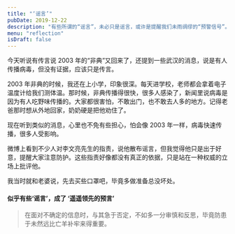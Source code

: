 ```yaml
---
title: "‘谣言’"
pubDate: 2019-12-22
description: "有些所谓的“谣言”，未必只是谣言，或许是提醒我们未雨绸缪的“预警信号”。"
menu: "reflection"
isDraft: false
---
```


今天听说有传言说 2003 年的“非典”又回来了，还提到一些武汉的消息，说是有人传播病毒，但没有证据，应该只是传言。

2003 年非典的时候，我还在上小学，印象很深。每天进学校，老师都会拿着电子温度计给我们测体温。那时候，非典传播得很快，很多人感染了，新闻里说病毒是因为有人吃野味传播的。大家都很害怕，不敢出门，也不敢去人多的地方。记得老爸那时想从外地回家，奶奶硬是把他劝住了。

现在听到类似的消息，心里也不免有些担心，怕会像 2003 年一样，病毒快速传播，很多人受影响。

微博上看到不少人对李文亮先生的指责，说他散布谣言，但我觉得他只是出于好意，提醒大家注意防护。这些指责好像都没有真正的依据，只是站在一种权威的立场上批评他。

我当时就和老婆说，先去买些口罩吧，毕竟多做准备总没坏处。

#### 似乎有些‘谣言’，成了 ‘遥遥领先的预言’

> 在面对不确定的信息时，与其急于否定，不如多一分审慎和反思，毕竟防患于未然远比亡羊补牢来得重要。
